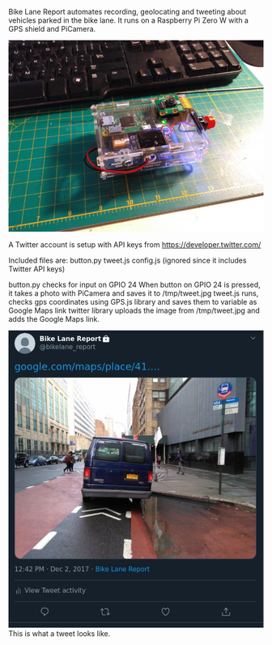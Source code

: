 Bike Lane Report automates recording, geolocating and tweeting about vehicles parked in the bike lane.
It runs on a Raspberry Pi Zero W with a GPS shield and PiCamera.

![RPi](rpi.png)

A Twitter account is setup with API keys from https://developer.twitter.com/

Included files are:
button.py
tweet.js
config.js (ignored since it includes Twitter API keys)

button.py checks for input on GPIO 24
When button on GPIO 24 is pressed, it takes a photo with PiCamera and saves it to /tmp/tweet.jpg
tweet.js runs, checks gps coordinates using GPS.js library and saves them to variable as Google Maps link
twitter library uploads the image from /tmp/tweet.jpg and adds the Google Maps link.

![tweet example](tweet.png)
This is what a tweet looks like.

